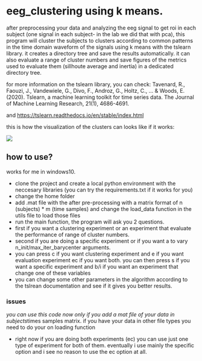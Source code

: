 # eeg_clustering using k means.

after preprocessing your data and analyzing the eeg signal to get roi in each subject (one signal in each subject- in the lab we did that with pca),
this program will cluster the subjects to clusters according to common patterns in the time domain waveform of the signals using k means with the tslearn library. it creates a directory tree and save the results automatically. it can also evaluate a range of cluster numbers and save figures of the metrics used to evaluate them (sillhoute average and inertia) in a dedicated directory tree.

for more information on the tslearn library, you can check: Tavenard, R., Faouzi, J., Vandewiele, G., Divo, F., Androz, G., Holtz, C., ... & Woods, E. (2020). Tslearn, a machine learning toolkit for time series data. The Journal of Machine Learning Research, 21(1), 4686-4691.

and https://tslearn.readthedocs.io/en/stable/index.html

this is how the visualization of the clusters can looks like if it works:

<img src="https://github.com/amotz1/eeg_clustering/blob/master/clusters_results.png">

## how to use?

works for me in windows10.

* clone the project and create a local python environment with the neccesary libraries (you can try the requirements.txt if it works for you)
* change the home folder
* add .mat file with the after pre-processing with a matrix format of n (subjects) * m (time samples) and change the load_data function in the utils file to load those files
* run the main function, the program will ask you 2 questions. 
* first if you want a clustering experiment or an experiment that evaluate the performance of range of cluster numbers. 
* second if you are doing a specific experiment or if you want a to vary n_init/max_iter_barycenter arguments. 
* you can press c if you want clustering experiment and e if you want evaluation experiment ec if you want both. you can then press s if you want a specific experiment and b/i if you want an experiment that change one of these variables 
* you can change some other parameters in the algorithm according to the tslrean documentation and see if it gives you better results. 

### issues
*you can use this code now only if you add a mat file of your data in subjects*times samples matrix. if you have your data in other file types you need to do your on loading function
* right now if you are doing both experiments (ec) you can use just one type of experiment for both of them. eventually i use mainly the specific option and i see no reason to use the ec option at all.


